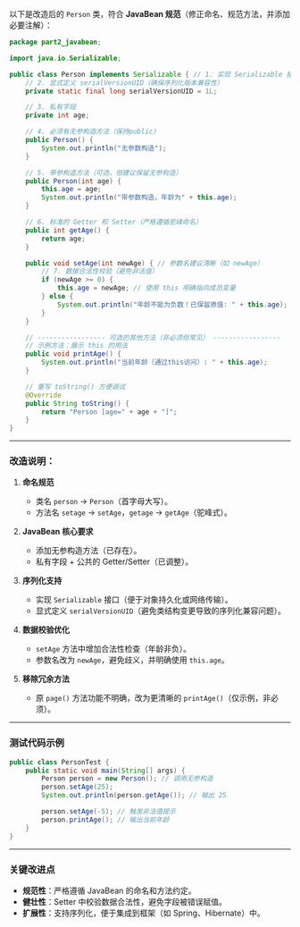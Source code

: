 以下是改造后的 `Person` 类，符合 **JavaBean 规范**（修正命名、规范方法，并添加必要注解）：

```java
package part2_javabean;

import java.io.Serializable;

public class Person implements Serializable { // 1. 实现 Serializable 接口（可选但推荐）
    // 2. 显式定义 serialVersionUID（确保序列化版本兼容性）
    private static final long serialVersionUID = 1L;

    // 3. 私有字段
    private int age;

    // 4. 必须有无参构造方法（保持public）
    public Person() {
        System.out.println("无参数构造");
    }

    // 5. 带参构造方法（可选，但建议保留无参构造）
    public Person(int age) {
        this.age = age;
        System.out.println("带参数构造，年龄为" + this.age);
    }

    // 6. 标准的 Getter 和 Setter（严格遵循驼峰命名）
    public int getAge() {
        return age;
    }

    public void setAge(int newAge) { // 参数名建议清晰（如 newAge）
        // 7. 数据合法性校验（避免非法值）
        if (newAge >= 0) {
            this.age = newAge; // 使用 this 明确指向成员变量
        } else {
            System.out.println("年龄不能为负数！已保留原值: " + this.age);
        }
    }

    // ----------------- 可选的其他方法（非必须但常见） -----------------
    // 示例方法：展示 this 的用法
    public void printAge() {
        System.out.println("当前年龄（通过this访问）: " + this.age);
    }

    // 重写 toString() 方便调试
    @Override
    public String toString() {
        return "Person [age=" + age + "]";
    }
}
```

---

### **改造说明：**
1. **命名规范**  
   - 类名 `person` → `Person`（首字母大写）。
   - 方法名 `setage` → `setAge`，`getage` → `getAge`（驼峰式）。

2. **JavaBean 核心要求**  
   - 添加无参构造方法（已存在）。
   - 私有字段 + 公共的 Getter/Setter（已调整）。

3. **序列化支持**  
   - 实现 `Serializable` 接口（便于对象持久化或网络传输）。
   - 显式定义 `serialVersionUID`（避免类结构变更导致的序列化兼容问题）。

4. **数据校验优化**  
   - `setAge` 方法中增加合法性检查（年龄非负）。
   - 参数名改为 `newAge`，避免歧义，并明确使用 `this.age`。

5. **移除冗余方法**  
   - 原 `page()` 方法功能不明确，改为更清晰的 `printAge()`（仅示例，非必须）。

---

### **测试代码示例**
```java
public class PersonTest {
    public static void main(String[] args) {
        Person person = new Person(); // 调用无参构造
        person.setAge(25);
        System.out.println(person.getAge()); // 输出 25

        person.setAge(-5); // 触发非法值提示
        person.printAge(); // 输出当前年龄
    }
}
```

---

### **关键改进点**
- **规范性**：严格遵循 JavaBean 的命名和方法约定。
- **健壮性**：Setter 中校验数据合法性，避免字段被错误赋值。
- **扩展性**：支持序列化，便于集成到框架（如 Spring、Hibernate）中。